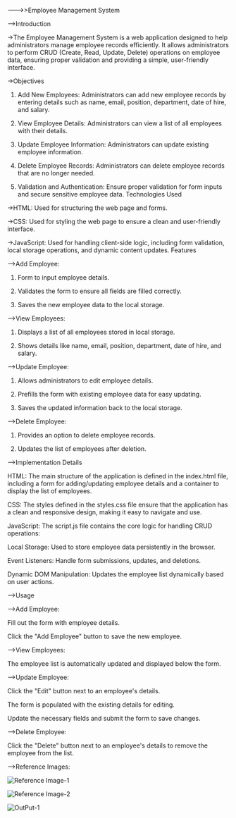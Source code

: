 --->>Employee Management System

-->Introduction

->The Employee Management System is a web application designed to help administrators manage employee records efficiently. It allows administrators to perform CRUD (Create, Read, Update, Delete) operations on employee data, ensuring proper validation and providing a simple, user-friendly interface.

->Objectives

1) Add New Employees: Administrators can add new employee records by entering details such as name, email, position, department, date of hire, and salary.

2) View Employee Details: Administrators can view a list of all employees with their details.

3) Update Employee Information: Administrators can update existing employee information.

4) Delete Employee Records: Administrators can delete employee records that are no longer needed.

5) Validation and Authentication: Ensure proper validation for form inputs and secure sensitive employee data.
Technologies Used

->HTML: Used for structuring the web page and forms.

->CSS: Used for styling the web page to ensure a clean and user-friendly interface.

->JavaScript: Used for handling client-side logic, including form validation, local storage operations, and dynamic content updates.
Features

-->Add Employee:

1) Form to input employee details.

2) Validates the form to ensure all fields are filled correctly.

3) Saves the new employee data to the local storage.

-->View Employees:

1) Displays a list of all employees stored in local storage.

2) Shows details like name, email, position, department, date of hire, and salary.

-->Update Employee:

1) Allows administrators to edit employee details.

2) Prefills the form with existing employee data for easy updating.

3) Saves the updated information back to the local storage.

-->Delete Employee:

1) Provides an option to delete employee records.

2) Updates the list of employees after deletion.

-->Implementation Details

HTML: The main structure of the application is defined in the index.html file, including a form for adding/updating employee details and a container to display the list of employees.

CSS: The styles defined in the styles.css file ensure that the application has a clean and responsive design, making it easy to navigate and use.

JavaScript: The script.js file contains the core logic for handling CRUD operations:

Local Storage: Used to store employee data persistently in the browser.

Event Listeners: Handle form submissions, updates, and deletions.

Dynamic DOM Manipulation: Updates the employee list dynamically based on user actions.

-->Usage

-->Add Employee:

Fill out the form with employee details.

Click the "Add Employee" button to save the new employee.

-->View Employees:

The employee list is automatically updated and displayed below the form.

-->Update Employee:

Click the "Edit" button next to an employee's details.

The form is populated with the existing details for editing.

Update the necessary fields and submit the form to save changes.

-->Delete Employee:

Click the "Delete" button next to an employee's details to remove the employee from the list.

-->Reference Images:

![Reference Image-1](https://github.com/naveen22999/ProdigyInfoTech-2/assets/170524966/cdc3076c-af1a-4d85-a8b9-b8d7eda4fb4c)

![Reference Image-2](https://github.com/naveen22999/ProdigyInfoTech-2/assets/170524966/e8258b50-5e80-4ec3-aee3-14c4900a6f84)

![OutPut-1](https://github.com/naveen22999/ProdigyInfoTech-2/assets/170524966/869259b3-4440-43f8-891c-99f6c4832b11)


